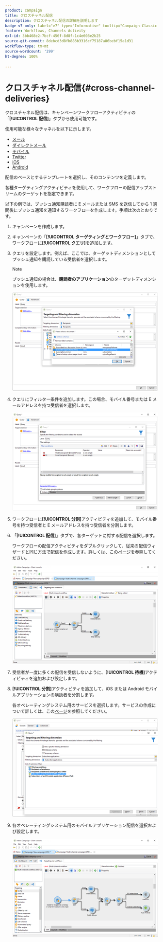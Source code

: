 ```yaml
---
product: campaign
title: クロスチャネル配信
description: クロスチャネル配信の詳細を説明します
badge-v7-only: label="v7" type="Informative" tooltip="Campaign Classic v7 にのみ適用されます"
feature: Workflows, Channels Activity
exl-id: 3bb468e2-7bcf-456f-8d8f-1c4e608e2b25
source-git-commit: 8debcd3d8fb883b3316cf75187a86bebf15a1d31
workflow-type: tm+mt
source-wordcount: '299'
ht-degree: 100%

---
```


# クロスチャネル配信{#cross-channel-deliveries}



クロスチャネル配信は、キャンペーンワークフローアクティビティの「**[!UICONTROL 配信]**」タブから使用可能です。

使用可能な様々なチャネルを以下に示します。

* [メール](../../delivery/using/about-email-channel.md)
* [ダイレクトメール](../../delivery/using/about-direct-mail-channel.md)
* [モバイル](../../delivery/using/sms-channel.md)
* [Twitter](../../social/using/about-social-marketing.md)
* [iOS](../../delivery/using/create-notifications-ios.md)
* [Android](../../delivery/using/create-notifications-android.md)

配信のベースとするテンプレートを選択し、そのコンテンツを定義します。

各種ターゲティングアクティビティを使用して、ワークフローの配信アップストリームのターゲットを指定できます。

以下の例では、プッシュ通知購読者に E メールまたは SMS を送信してから 1 週間後にプッシュ通知を通知するワークフローを作成します。手順は次のとおりです。

1. キャンペーンを作成します。
1. キャンペーンの「**[!UICONTROL ターゲティングとワークフロー]**」タブで、ワークフローに&#x200B;**[!UICONTROL クエリ]**&#x200B;を追加します。
1. クエリを設定します。例えば、ここでは、ターゲットディメンションとしてプッシュ通知を購読している受信者を選択します。

   >[!NOTE]
   >
   >プッシュ通知の場合は、**購読者のアプリケーション**&#x200B;のターゲットディメンションを使用します。

   ![](assets/cross_channel_delivery_1.png)

1. クエリにフィルター条件を追加します。この場合、モバイル番号または E メールアドレスを持つ受信者を選択します。

   ![](assets/cross_channel_delivery_2.png)

1. ワークフローに&#x200B;**[!UICONTROL 分割]**&#x200B;アクティビティを追加して、モバイル番号を持つ受信者と E メールアドレスを持つ受信者を分割します。
1. 「**[!UICONTROL 配信]**」タブで、各ターゲットに対する配信を選択します。

   ワークフローの配信アクティビティをダブルクリックして、従来の配信ウィザードと同じ方法で配信を作成します。詳しくは、この[ページ](../../delivery/using/about-email-channel.md)を参照してください。

   ![](assets/cross_channel_delivery_3.png)

1. 受信者が一度に多くの配信を受信しないように、**[!UICONTROL 待機]**&#x200B;アクティビティを追加および設定します。
1. **[!UICONTROL 分割]**&#x200B;アクティビティを追加して、iOS または Android モバイルアプリケーションの購読者を分割します。

   各オペレーティングシステム用のサービスを選択します。サービスの作成について詳しくは、この[ページ](../../delivery/using/configuring-the-mobile-application.md)を参照してください。

   ![](assets/cross_channel_delivery_4.png)

1. 各オペレーティングシステム用のモバイルアプリケーション配信を選択および設定します。

   ![](assets/cross_channel_delivery_5.png)
